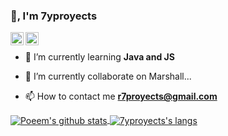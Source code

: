 ### 👋, I'm 7yproyects

<a href="https://twitter.com/7yp">
  <img align="left" alt="7yproyects" width="21px" src="https://raw.githubusercontent.com/anuraghazra/anuraghazra/master/assets/twitter.svg" />
</a>

<a href="r7p#3666">
  <img align="left" alt="7yproyects" width="21px" src="https://raw.githubusercontent.com/anuraghazra/anuraghazra/master/assets/discord-round.svg" />
</a>

<br />

- 🌱 I’m currently learning **Java and JS**

- 🔭 I’m currently collaborate on Marshall...

- 📫 How to contact me **r7proyects@gmail.com**
  
<a href="https://github.com/7yproyects">
  <img align="center" src="https://github-readme-stats.anuraghazra1.vercel.app/api?username=poeem&show_icons=true&include_all_commits=false&theme=radical&count_private=true" alt="Poeem's github stats" />
</a>

<a href="https://github.com/7yproyects">
  <img align="center" src="https://github-readme-stats.vercel.app/api/top-langs/?username=poeem&layout=compact&theme=radical" alt="7yproyects's langs" />
</a>
  
<br />
<br />
  

